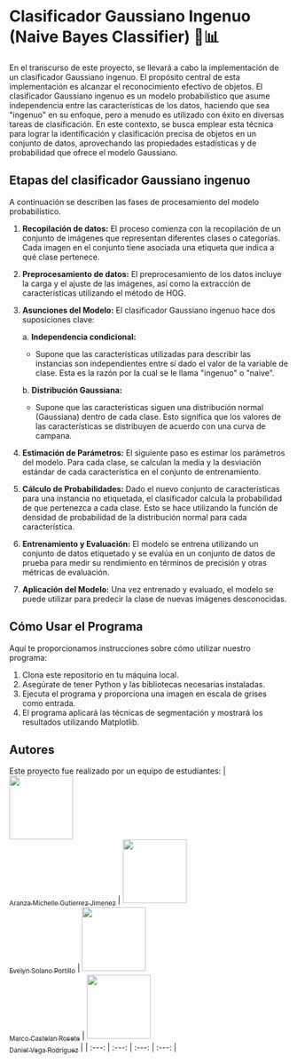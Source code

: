 # Clasificador Gaussiano Ingenuo (Naive Bayes Classifier) 📸📊

En el transcurso de este proyecto, se llevará a cabo la implementación de un clasificador Gaussiano ingenuo. El propósito central de esta implementación es alcanzar el reconocimiento efectivo de objetos. El clasificador Gaussiano ingenuo es un modelo probabilístico que asume independencia entre las características de los datos, haciendo que sea "ingenuo" en su enfoque, pero a menudo es utilizado con éxito en diversas tareas de clasificación. En este contexto, se busca emplear esta técnica para lograr la identificación y clasificación precisa de objetos en un conjunto de datos, aprovechando las propiedades estadísticas y de probabilidad que ofrece el modelo Gaussiano. 

## Etapas del clasificador Gaussiano ingenuo
A continuación se describen las fases de procesamiento del modelo probabilístico. 

1. **Recopilación de datos:**  El proceso comienza con la recopilación de un conjunto de imágenes que representan diferentes clases o categorías. Cada imagen en el conjunto tiene asociada una etiqueta que indica a qué clase pertenece.

2. **Preprocesamiento de datos:** El preprocesamiento de los datos incluye la carga y el ajuste de las imágenes, así como la extracción de características utilizando el método de HOG.

3. **Asunciones del Modelo:** El clasificador Gaussiano ingenuo hace dos suposiciones clave:

   a. **Independencia condicional:**
      - Supone que las características utilizadas para describir las instancias son independientes entre sí dado el valor de la variable de clase. Esta es la razón por la cual se le llama "ingenuo" o "naive".

   b. **Distribución Gaussiana:**
      - Supone que las características siguen una distribución normal (Gaussiana) dentro de cada clase. Esto significa que los valores de las características se distribuyen de acuerdo con una curva de campana.

4. **Estimación de Parámetros:** El siguiente paso es estimar los parámetros del modelo. Para cada clase, se calculan la media y la desviación estándar de cada característica en el conjunto de entrenamiento.

5. **Cálculo de Probabilidades:** Dado el nuevo conjunto de características para una instancia no etiquetada, el clasificador calcula la probabilidad de que pertenezca a cada clase. Esto se hace utilizando la función de densidad de probabilidad de la distribución normal para cada característica.

6. **Entrenamiento y Evaluación:** El modelo se entrena utilizando un conjunto de datos etiquetado y se evalúa en un conjunto de datos de prueba para medir su rendimiento en términos de precisión y otras métricas de evaluación.

7. **Aplicación del Modelo:** Una vez entrenado y evaluado, el modelo se puede utilizar para predecir la clase de nuevas imágenes desconocidas.


## Cómo Usar el Programa
Aquí te proporcionamos instrucciones sobre cómo utilizar nuestro programa:
1. Clona este repositorio en tu máquina local.
2. Asegúrate de tener Python y las bibliotecas necesarias instaladas.
3. Ejecuta el programa y proporciona una imagen en escala de grises como entrada.
4. El programa aplicará las técnicas de segmentación y mostrará los resultados utilizando Matplotlib.

## Autores
Este proyecto fue realizado por un equipo de estudiantes:
| [<img src="https://avatars.githubusercontent.com/u/113084234?v=4" width=115><br><sub>Aranza Michelle Gutierrez Jimenez</sub>](https://github.com/AranzaMich) |  [<img src="https://avatars.githubusercontent.com/u/113297618?v=4" width=115><br><sub>Evelyn Solano Portillo</sub>](https://github.com/Eveeelyyyn) |  [<img src="https://avatars.githubusercontent.com/u/112792541?v=4" width=115><br><sub>Marco Castelan Rosete</sub>](https://github.com/marco2220x) | [<img src="https://avatars.githubusercontent.com/u/113079687?v=4" width=115><br><sub>Daniel Vega Rodríguez</sub>](https://github.com/DanVer2002) |
| :---: | :---: | :---: | :---: |
